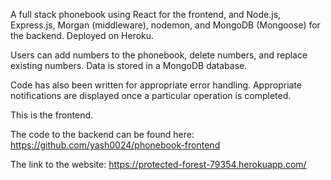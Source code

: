 A full stack phonebook using React for the frontend, and Node.js, Express.js, Morgan (middleware), nodemon, and MongoDB (Mongoose) for the backend. Deployed on Heroku.

Users can add numbers to the phonebook, delete numbers, and replace existing numbers. Data is stored in a MongoDB database.

Code has also been written for appropriate error handling. Appropriate notifications are displayed once a particular operation is completed.

This is the frontend.

The code to the backend can be found here: https://github.com/yash0024/phonebook-frontend

The link to the website: https://protected-forest-79354.herokuapp.com/
